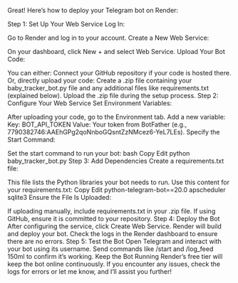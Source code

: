 
Great! Here’s how to deploy your Telegram bot on Render:

Step 1: Set Up Your Web Service
Log In:

Go to Render and log in to your account.
Create a New Web Service:

On your dashboard, click New + and select Web Service.
Upload Your Bot Code:

You can either:
Connect your GitHub repository if your code is hosted there.
Or, directly upload your code:
Create a .zip file containing your baby_tracker_bot.py file and any additional files like requirements.txt (explained below).
Upload the .zip file during the setup process.
Step 2: Configure Your Web Service
Set Environment Variables:

After uploading your code, go to the Environment tab.
Add a new variable:
Key: BOT_API_TOKEN
Value: Your token from BotFather (e.g., 7790382746:AAEhGPg2qoNnboGQsntZzNMcez6-YeL7LEs).
Specify the Start Command:

Set the start command to run your bot:
bash
Copy
Edit
python baby_tracker_bot.py
Step 3: Add Dependencies
Create a requirements.txt file:

This file lists the Python libraries your bot needs to run. Use this content for your requirements.txt:
Copy
Edit
python-telegram-bot==20.0
apscheduler
sqlite3
Ensure the File Is Uploaded:

If uploading manually, include requirements.txt in your .zip file.
If using GitHub, ensure it is committed to your repository.
Step 4: Deploy the Bot
After configuring the service, click Create Web Service.
Render will build and deploy your bot.
Check the logs in the Render dashboard to ensure there are no errors.
Step 5: Test the Bot
Open Telegram and interact with your bot using its username.
Send commands like /start and /log_feed 150ml to confirm it’s working.
Keep the Bot Running
Render’s free tier will keep the bot online continuously. If you encounter any issues, check the logs for errors or let me know, and I’ll assist you further!
